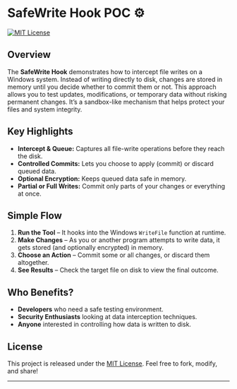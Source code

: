 # SafeWrite Hook POC :gear:

[![MIT License](https://img.shields.io/badge/License-MIT-yellow.svg)](LICENSE)

## **Overview**

The **SafeWrite Hook** demonstrates how to intercept file writes on a Windows system. Instead of writing directly to disk, changes are stored in memory until you decide whether to commit them or not. This approach allows you to test updates, modifications, or temporary data without risking permanent changes. It’s a sandbox-like mechanism that helps protect your files and system integrity.

## **Key Highlights**

- **Intercept & Queue:** Captures all file-write operations before they reach the disk.
- **Controlled Commits:** Lets you choose to apply (commit) or discard queued data.
- **Optional Encryption:** Keeps queued data safe in memory.
- **Partial or Full Writes:** Commit only parts of your changes or everything at once.

## **Simple Flow**

1. **Run the Tool** – It hooks into the Windows `WriteFile` function at runtime.
2. **Make Changes** – As you or another program attempts to write data, it gets stored (and optionally encrypted) in memory.
3. **Choose an Action** – Commit some or all changes, or discard them altogether.
4. **See Results** – Check the target file on disk to view the final outcome.

## **Who Benefits?**

- **Developers** who need a safe testing environment.
- **Security Enthusiasts** looking at data interception techniques.
- **Anyone** interested in controlling how data is written to disk.

## **License**

This project is released under the [MIT License](LICENSE). Feel free to fork, modify, and share!

---
